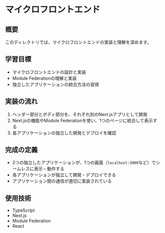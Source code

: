 # マイクロフロントエンド

## 概要
このディレクトリでは、マイクロフロントエンドの実装と理解を深めます。

## 学習目標
- マイクロフロントエンドの設計と実装
- Module Federationの理解と実装
- 独立したアプリケーションの統合方法の習得

## 実装の流れ
1. ヘッダー部分とボディ部分を、それぞれ別のNext.jsアプリとして開発
2. Next.jsの機能やModule Federationを使い、1つのページに統合して表示する
3. 各アプリケーションの独立した開発とデプロイを確認

## 完成の定義
- 2つの独立したアプリケーションが、1つの画面（`localhost:3000`など）でシームレスに表示・動作する
- 各アプリケーションが独立して開発・デプロイできる
- アプリケーション間の通信が適切に実装されている

## 使用技術
- TypeScript
- Next.js
- Module Federation
- React 
